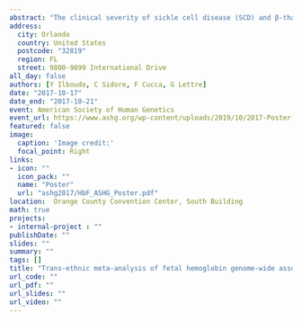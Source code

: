 ```yaml
---
abstract: "The clinical severity of sickle cell disease (SCD) and β-thalassemia, the major hemoglobinopathies that aff ect millions of patients worldwide, can be ameliorated by increased production of fetal hemoglobin (HbF). To date, genome-wide association studies have uncovered three main loci ( BCL11A, HBS1L-MYB, and the HBB locus) that modulate levels of HbF in hemoglobinopathy patients as well as non-anemic individuals. Together, genetic variation at these three loci accounts for ~50% of HbF heritability. To identify new HbF regulators, we performed a meta-analysis of genome-wide association results obtained from ~3,400 SCD patients of African ancestry and ~6000 healthy Sardinians. All association results were corrected for age, sex, and the main principal components, and were also conditioned on genotypes at BCL11A, HBS1L-MYB, and HBB. Meta-analysis results were well-calibrated (λ GC~1.0) and were not enriched among genetic variants that map to erythroid regulatory elements defi ned using DNAse 1 hypersensitive site assays, histone tail modifi cation profi ling, or ATAC-seq experiments. We identifie done novel genome-wide signifi cant locus on chromosome 19p13 (rs4804210, Pcombined=6.1x10-9, PSardiNIA=1.6x10-6, PSCD=6.4x10-4). HbF association results at this locus are independent from the previously reported HbF signal at the nearby NFIX gene (Danjou et al., Nature Genet., 2015). Using the GTEx resource, we found that rs4804210 (and its linkage disequilibrium proxies) is an eQTL for DNASE2 and KLF1. Further, this region physically interacts with the promoter of CALR as determined by Hi-C methodology. Although additional functional work is required, KLF1 represents a strong candidate causal gene at this locus: (1) it encodes a key erythroid transcription factor, (2) it is mutated in patients with hereditary persistence of fetal hemoglobin, and (3) it regulates the expression of BCL11A. Our results suggest that increasing sample size, even by combining individuals of diff erent ancestry, is a promising strategy to find loci associated with HbF levels, a critical modifi er of hemoglobin disease severity."
address:
  city: Orlando
  country: United States
  postcode: "32819"
  region: FL
  street: 9800-9899 International Drive
all_day: false
authors: [Y Ilboudo, C Sidore, F Cucca, G Lettre]
date: "2017-10-17"
date_end: "2017-10-21"
event: American Society of Human Genetics
event_url: https://www.ashg.org/wp-content/uploads/2019/10/2017-Poster-Abstracts.pdf
featured: false
image:
  caption: 'Image credit:'
  focal_point: Right
links:
- icon: ""
  icon_pack: ""
  name: "Poster"
  url: "ashg2017/HbF_ASHG_Poster.pdf"
location:  Orange County Convention Center, South Building
math: true
projects: 
- internal-project : ""
publishDate: ""
slides: ""
summary: ""
tags: []
title: "Trans-ethnic meta-analysis of fetal hemoglobin genome-wide association results identifies common variants at the KLF1 locus. (Poster Presentation)"
url_code: ""
url_pdf: ""
url_slides: ""
url_video: ""
---
```


